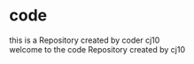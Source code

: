 # code
this is a Repository created by coder cj10
<br>
welcome to the code Repository created by cj10

